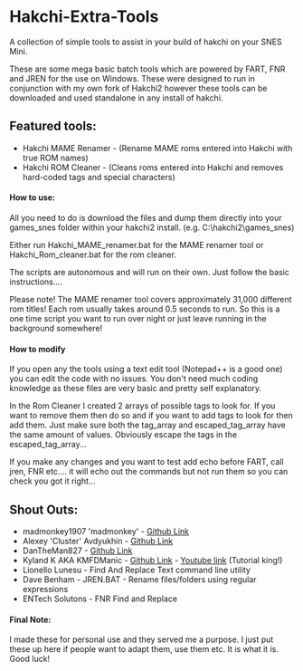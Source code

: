 # Hakchi-Extra-Tools
A collection of simple tools to assist in your build of hakchi on your SNES Mini.

These are some mega basic batch tools which are powered by FART, FNR and JREN for the use on Windows. These were designed to run in conjunction with my own fork of Hakchi2 however these tools can be downloaded and used standalone in any install of hakchi.

## Featured tools:

  - Hakchi MAME Renamer - (Rename MAME roms entered into Hakchi with true ROM names)
  - Hakchi ROM Cleaner - (Cleans roms entered into Hakchi and removes hard-coded tags and special characters)

#### How to use:

All you need to do is download the files and dump them directly into your games_snes folder within your hakchi2 install.
(e.g. C:\hakchi2\games_snes)

Either run Hakchi_MAME_renamer.bat for the MAME renamer tool or Hakchi_Rom_cleaner.bat for the rom cleaner.

The scripts are autonomous and will run on their own. Just follow the basic instructions....

Please note! The MAME renamer tool covers approximately 31,000 different rom titles! Each rom usually takes around 0.5 seconds to run. So this is a one time script you want to run over night or just leave running in the background somewhere!

#### How to modify

If you open any the tools using a text edit tool (Notepad++ is a good one) you can edit the code with no issues. You don't need much coding knowledge as these files are very basic and pretty self explanatory.

In the Rom Cleaner I created 2 arrays of possible tags to look for. If you want to remove them then do so and if you want to add tags to look for then add them. Just make sure both the tag_array and escaped_tag_array have the same amount of values. Obviously escape the tags in the escaped_tag_array...

If you make any changes and you want to test add echo before FART, call jren, FNR etc.... it will echo out the commands but not run them so you can check you got it right...

## Shout Outs:
 - madmonkey1907 'madmonkey' - [Github Link](https://github.com/madmonkey1907)
 - Alexey 'Cluster' Avdyukhin - [Github Link](https://github.com/ClusterM)
 - DanTheMan827 - [Github Link](https://github.com/DanTheMan827)
 - Kyland K AKA KMFDManic - [Github Link](https://github.com/KMFDManic) - [Youtube link](https://www.youtube.com/channel/UCoRrbw6gyi4KRPGUNnVVjMQ) (Tutorial king!)
 - Lionello Lunesu - Find And Replace Text command line utility
 - Dave Benham - JREN.BAT - Rename files/folders using regular expressions
 - ENTech Solutons - FNR Find and Replace
 

#### Final Note:
I made these for personal use and they served me a purpose. I just put these up here if people want to adapt them, use them etc. It is what it is. Good luck!
